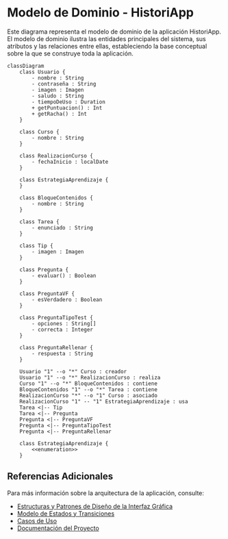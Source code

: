 # Modelo de Dominio - HistoriApp


Este diagrama representa el modelo de dominio de la aplicación HistoriApp. El modelo de dominio ilustra las entidades principales del sistema, sus atributos y las relaciones entre ellas, estableciendo la base conceptual sobre la que se construye toda la aplicación.

```mermaid
classDiagram
    class Usuario {
        - nombre : String
        - contraseña : String
        - imagen : Imagen
        - saludo : String
        - tiempoDeUso : Duration
        + getPuntuacion() : Int
        + getRacha() : Int
    }

    class Curso {
        - nombre : String
    }

    class RealizacionCurso {
        - fechaInicio : localDate
    }

    class EstrategiaAprendizaje {
    }

    class BloqueContenidos {
        - nombre : String
    }

    class Tarea {
        - enunciado : String
    }

    class Tip {
        - imagen : Imagen
    }

    class Pregunta {
        - evaluar() : Boolean
    }

    class PreguntaVF {
        - esVerdadero : Boolean
    }

    class PreguntaTipoTest {
        - opciones : String[]
        - correcta : Integer
    }

    class PreguntaRellenar {
        - respuesta : String
    }

    Usuario "1" --o "*" Curso : creador
    Usuario "1" --o "*" RealizacionCurso : realiza
    Curso "1" --o "*" BloqueContenidos : contiene
    BloqueContenidos "1" --o "*" Tarea : contiene
    RealizacionCurso "*" --o "1" Curso : asociado
    RealizacionCurso "1" -- "1" EstrategiaAprendizaje : usa
    Tarea <|-- Tip
    Tarea <|-- Pregunta
    Pregunta <|-- PreguntaVF
    Pregunta <|-- PreguntaTipoTest
    Pregunta <|-- PreguntaRellenar

    class EstrategiaAprendizaje {
        <<enumeration>>
    }
```

## Referencias Adicionales

Para más información sobre la arquitectura de la aplicación, consulte:
- [Estructuras y Patrones de Diseño de la Interfaz Gráfica](modeloVista.md)
- [Modelo de Estados y Transiciones](modeloEstados.md)
- [Casos de Uso](casosDeUso.md)
- [Documentación del Proyecto](README.md)
